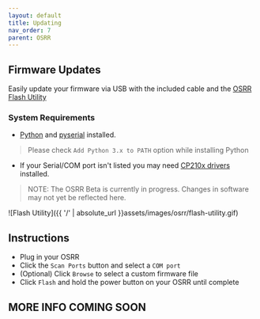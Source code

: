 ```yaml
---
layout: default
title: Updating
nav_order: 7
parent: OSRR
---
```


## Firmware Updates

Easily update your firmware via USB with the included cable and the [OSRR Flash Utility](https://github.com/FreeSK8/OSRR-Flash-Utility/releases)

### System Requirements

- [Python](https://www.python.org/downloads/) and [pyserial](https://pyserial.readthedocs.io/en/latest/pyserial.html#installation) installed.
> Please check `Add Python 3.x to PATH` option while installing Python

- If your Serial/COM port isn't listed you may need [CP210x drivers](https://www.silabs.com/developers/usb-to-uart-bridge-vcp-drivers) installed.

> NOTE: The OSRR Beta is currently in progress. Changes in software may not yet be reflected here.

![Flash Utility]({{ '/' | absolute_url }}assets/images/osrr/flash-utility.gif)

## Instructions

* Plug in your OSRR
* Click the `Scan Ports` button and select a `COM port`
* (Optional) Click `Browse` to select a custom firmware file
* Click `Flash` and hold the power button on your OSRR until complete

## MORE INFO COMING SOON

